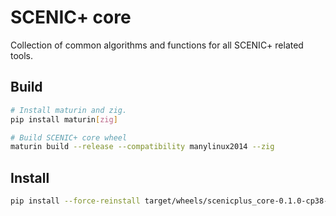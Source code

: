 # SCENIC+ core

Collection of common algorithms and functions for all SCENIC+ related tools.

## Build

```bash
# Install maturin and zig.
pip install maturin[zig]

# Build SCENIC+ core wheel
maturin build --release --compatibility manylinux2014 --zig
```

## Install

```bash
pip install --force-reinstall target/wheels/scenicplus_core-0.1.0-cp38-abi3-manylinux_2_17_x86_64.manylinux2014_x86_64.whl
```
